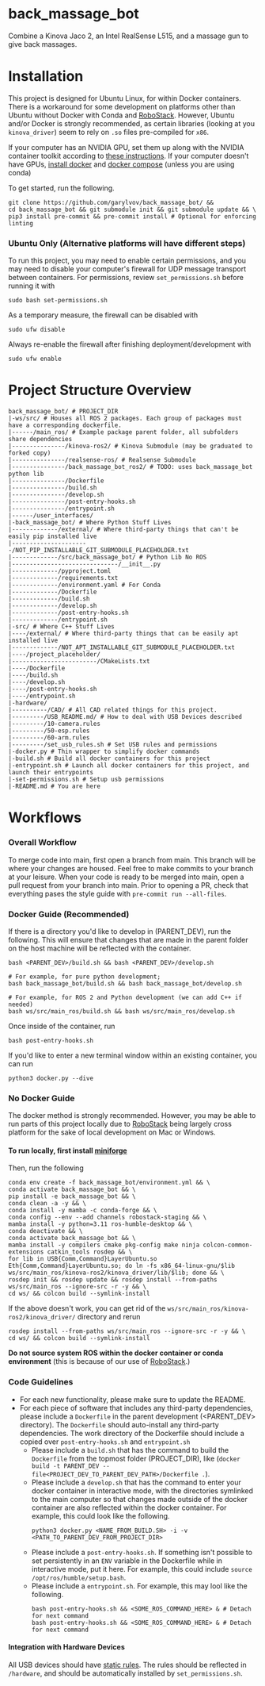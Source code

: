 # back_massage_bot
Combine a Kinova Jaco 2, an Intel RealSense L515, and a massage gun to give back massages.

# Installation
This project is designed for Ubuntu Linux, for within Docker containers.
There is a workaround for some development on platforms other than Ubuntu without Docker with Conda and [RoboStack](https://robostack.github.io/index.html).
However, Ubuntu and/or Docker is strongly recommended, as certain libraries (looking at you ``kinova_driver``) seem to rely on ``.so`` files pre-compiled for ``x86``.

If your computer has an NVIDIA GPU, set them up along with the NVIDIA container toolkit according to [these instructions](https://github.com/garylvov/dev_env/tree/main/setup_scripts/nvidia). If your computer doesn't have GPUs, [install docker](https://docs.docker.com/desktop/setup/install/linux/) and [docker compose](https://docs.docker.com/compose/install/linux/#install-using-the-repository) (unless you are using conda)

To get started, run the following.
```
git clone https://github.com/garylvov/back_massage_bot/ &&
cd back_massage_bot && git submodule init && git submodule update && \
pip3 install pre-commit && pre-commit install # Optional for enforcing linting
```

### Ubuntu Only (Alternative platforms will have different steps)
To run this project, you may need to enable certain permissions, and you may need to disable your computer's firewall for UDP message transport between containers.
For permissions, review ```set_permissions.sh``` before running it with
```
sudo bash set-permissions.sh
```
As a temporary measure, the firewall can be disabled with
```
sudo ufw disable
```
Always re-enable the firewall after finishing deployment/development with
```
sudo ufw enable
```
# Project Structure Overview
```
back_massage_bot/ # PROJECT_DIR
|-ws/src/ # Houses all ROS 2 packages. Each group of packages must have a corresponding dockerfile.
|------/main_ros/ # Example package parent folder, all subfolders share dependencies
|---------------/kinova-ros2/ # Kinova Submodule (may be graduated to forked copy)
|---------------/realsense-ros/ # Realsense Submodule
|---------------/back_massage_bot_ros2/ # TODO: uses back_massage_bot python lib
|---------------/Dockerfile
|---------------/build.sh
|---------------/develop.sh
|---------------/post-entry-hooks.sh
|---------------/entrypoint.sh
|------/user_interfaces/
|-back_massage_bot/ # Where Python Stuff Lives
|-------------/external/ # Where third-party things that can't be easily pip installed live
|----------------------/NOT_PIP_INSTALLABLE_GIT_SUBMODULE_PLACEHOLDER.txt
|-------------/src/back_massage_bot/ # Python Lib No ROS
|------------------------------/__init__.py
|-------------/pyproject.toml
|-------------/requirements.txt
|-------------/environment.yaml # For Conda
|-------------/Dockerfile
|-------------/build.sh
|-------------/develop.sh
|-------------/post-entry-hooks.sh
|-------------/entrypoint.sh
|-src/ # Where C++ Stuff Lives
|----/external/ # Where third-party things that can be easily apt installed live
|-------------/NOT_APT_INSTALLABLE_GIT_SUBMODULE_PLACEHOLDER.txt
|----/project_placeholder/
|------------------------/CMakeLists.txt
|----/Dockerfile
|----/build.sh
|----/develop.sh
|----/post-entry-hooks.sh
|----/entrypoint.sh
|-hardware/
|----------/CAD/ # All CAD related things for this project.
|---------/USB_README.md/ # How to deal with USB Devices described
|---------/10-camera.rules
|---------/50-esp.rules
|---------/60-arm.rules
|---------/set_usb_rules.sh # Set USB rules and permissions
|-docker.py # Thin wrapper to simplify docker commands
|-build.sh # Build all docker containers for this project
|-entrypoint.sh # Launch all docker containers for this project, and launch their entrypoints
|-set-permissions.sh # Setup usb permissions
|-README.md # You are here
```

# Workflows
### Overall Workflow
To merge code into main, first open a branch from main.
This branch will be where your changes are housed.
Feel free to make commits to your branch at your leisure.
When your code is ready to be merged into main, open a pull request from your branch into main.
Prior to opening a PR, check that everything pases the style guide with ```pre-commit run --all-files```.

### Docker Guide (Recommended)
If there is a directory you'd like to develop in (PARENT_DEV), run the following. This will ensure that changes that are made in the parent folder
on the host machine will be reflected with the container.

```
bash <PARENT_DEV>/build.sh && bash <PARENT_DEV>/develop.sh

# For example, for pure python development;
bash back_massage_bot/build.sh && bash back_massage_bot/develop.sh

# For example, for ROS 2 and Python development (we can add C++ if needed)
bash ws/src/main_ros/build.sh && bash ws/src/main_ros/develop.sh
```

Once inside of the container, run
```
bash post-entry-hooks.sh
```

If you'd like to enter a new terminal window within an existing container, you can run
```
python3 docker.py --dive
```

### No Docker Guide
The docker method is strongly recommended.
However, you may be able to run parts of this project locally due to [RoboStack](https://robostack.github.io/GettingStarted.html) being largely cross platform for
the sake of local development on Mac or Windows.

#### To run locally, first install [miniforge](https://github.com/conda-forge/miniforge)
Then, run the following
```
conda env create -f back_massage_bot/environment.yml && \
conda activate back_massage_bot && \
pip install -e back_massage_bot && \
conda clean -a -y && \
conda install -y mamba -c conda-forge && \
conda config --env --add channels robostack-staging && \
mamba install -y python=3.11 ros-humble-desktop && \
conda deactivate && \
conda activate back_massage_bot && \
mamba install -y compilers cmake pkg-config make ninja colcon-common-extensions catkin_tools rosdep && \
for lib in USB{Comm,Command}LayerUbuntu.so Eth{Comm,Command}LayerUbuntu.so; do ln -fs x86_64-linux-gnu/$lib ws/src/main_ros/kinova-ros2/kinova_driver/lib/$lib; done && \
rosdep init && rosdep update && rosdep install --from-paths ws/src/main_ros --ignore-src -r -y && \
cd ws/ && colcon build --symlink-install
```

If the above doesn't work, you can get rid of the ``ws/src/main_ros/kinova-ros2/kinova_driver/`` directory and rerun
```
rosdep install --from-paths ws/src/main_ros --ignore-src -r -y && \
cd ws/ && colcon build --symlink-install
```

**Do not source system ROS within the docker container or conda environment** (this is because of our use of [RoboStack](https://robostack.github.io/GettingStarted.html).)

### Code Guidelines
- For each new functionality, please make sure to update the README.
- For each piece of software that includes any third-party dependencies, please include a ``Dockerfile`` in the parent development (<PARENT_DEV> directory).
  The ``Dockerfile`` should auto-install any third-party dependencies. The work directory of the Dockerfile should include a copied over ``post-entry-hooks.sh`` and ``entrypoint.sh``
  -  Please include a ``build.sh`` that has the command to build the ``Dockerfile`` from the topmost folder (PROJECT_DIR), like (``docker build -t PARENT_DEV --file<PROJECT_DEV_TO_PARENT_DEV_PATH>/Dockerfile .``).
  -  Please include a ``develop.sh`` that has the command to enter your docker container in interactive mode, with the directories symlinked to the main computer so that
     changes made outside of the docker container are also reflected within the docker container.
     For example, this could look like the following.
      ```
      python3 docker.py <NAME_FROM_BUILD.SH> -i -v <PATH_TO_PARENT_DEV_FROM_PROJECT_DIR>
      ```
  - Please include a ``post-entry-hooks.sh``. If something isn't possible to set persistently in an ```ENV``` variable in the Dockerfile while in interactive mode, put it here.
    For example, this could include ```source /opt/ros/humble/setup.bash```.
  - Please include a ``entrypoint.sh``. For example, this may lool like the following.
    ```
    bash post-entry-hooks.sh && <SOME_ROS_COMMAND_HERE> & # Detach for next command
    bash post-entry-hooks.sh && <SOME_ROS_COMMAND_HERE> & # Detach for next command
    ```

#### Integration with Hardware Devices
All USB devices should have [static rules](https://msadowski.github.io/linux-static-port/).
The rules should be reflected in ``/hardware``, and should be automatically installed by ``set_permissions.sh``.
